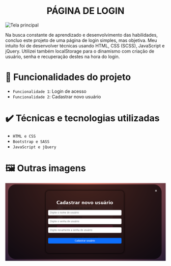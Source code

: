 <h1 align="center"> PÁGINA DE LOGIN </h1>

![Tela principal](arquivos_readme/pagina_principal.png)

Na busca constante de aprendizado e desenvolvimento das habilidades, concluo este projeto de uma página de login simples, mas objetiva. Meu intuito foi de desenvolver técnicas usando HTML, CSS (SCSS), JavaScript e jQuery. Utilizei também localStorage para o dinamismo com criação de usuário, senha e recuperação destes na hora do login.


# 🔨 Funcionalidades do projeto

- `Funcionalidade 1`: Login de acesso
- `Funcionalidade 2`: Cadastrar novo usuário



# ✔️ Técnicas e tecnologias utilizadas

- ``HTML e CSS``
- ``Bootstrap e SASS``
- ``JavaScript e jQuery``

# 🖼️ Outras imagens
![Tela Cadastro Usuário](arquivos_readme/cadastro_novo_usuario.png)
